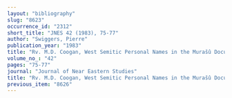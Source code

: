 ```yaml
---
layout: "bibliography"
slug: "8623"
occurrence_id: "2312"
short_title: "JNES 42 (1983), 75-77"
author: "Swiggers, Pierre"
publication_year: "1983"
title: "Rv. M.D. Coogan, West Semitic Personal Names in the Murašû Documents (HSM 7)"
volume_no_: "42"
pages: "75-77"
journal: "Journal of Near Eastern Studies"
title: "Rv. M.D. Coogan, West Semitic Personal Names in the Murašû Documents (HSM 7)"
previous_item: "8626"
---
```

